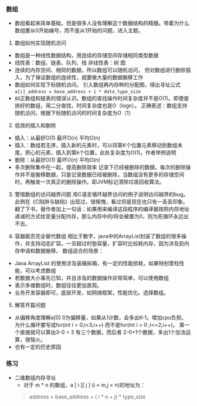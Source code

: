 ### 数组
 * 数组看起来简单基础，但是很多人没有理解这个数据结构的精髓。带着为什么数组要从0开始编号，而不是从1开始的问题，进入主题。
 1. 数组如何实现随机访问  
   + 数组是一种线性数据结构，用连续的存储空间存储相同类型数据
   + 线性表：数组、链表、队列、栈 非线性表：树 图
   + 连续的内存空间、相同的数据，所以数组可以随机访问，
   但对数组进行删除插入，为了保证数组的连续性，就要做大量的数据搬移工作
   + 数组如何实现下标随机访问。
   引入数组再内存种的分配图，得出寻址公式  
   `a[i]_address = base_address + i * data_type_size`  
   + 纠正数组和链表的错误认识。数组的查找操作时间复杂度并不是O(1)。即便是排好的数组，用二分查找，时间复杂度也是O（logn）。
   正确表述：数组支持随机访问，根据下标随机访问的时间复杂度为O（1）
   
 2. 低效的插入和删除
   + 插入：从最好O(1) 最坏O(n) 平均O(n)
   + 插入：数组若无序，插入新的元素时，可以将第K个位置元素移动到数组末尾，把心的元素，插入到第k个位置，此处复杂度为O(1)。作者举例说明
   + 删除：从最好O(1) 最坏O(n) 平均O(n)
   + 多次删除集中在一起，提高删除效率
   记录下已经被删除的数据，每次的删除操作并不是搬移数据，只是记录数据已经被删除，当数组没有更多的存储空间时，再触发一次真正的删除操作。即JVM标记清除垃圾回收算法。
   
 3. 警惕数组的访问越界问题
   用C语言循环越界访问的例子说明访问越界的bug。此例在《C陷阱与缺陷》出现过，很惭愧，看过但是现在也只有一丢丢印象。
   翻了下书，替作者加上一句话：如果用来编译这段程序的编译器按照内存地址递减的方式给变量分配内存，那么内存中的i将会被置为0，则为死循环永远出不去。
   
 4. 容器能否完全替代数组
  相比于数字，java中的ArrayList封装了数组的很多操作，并支持动态扩容。一旦超过村塾容量，扩容时比较耗内存，因为涉及到内存申请和数据搬移。
  数组适合的场景：
   + Java ArrayList 的使用涉及装箱拆箱，有一定的性能损耗，如果特别管柱性能，可以考虑数组
   + 若数据大小事先已知，并且涉及的数据操作非常简单，可以使用数组
   + 表示多维数组时，数组往往更加直观。
   + 业务开发容器即可，底层开发，如网络框架，性能优化。选择数组。
   
 5. 解答开篇问题
   + 从偏移角度理解a[0] 0为偏移量，如果从1计数，会多出K-1。增加cpu负担。为什么循环要写成for(int i = 0;i<3;i++) 而不是for(int i = 0 ;i<=2;i++)。
   第一个直接就可以算出3-0 = 3 有三个数据，而后者 2-0+1个数据，多出1个加法运算，很恼火。
   + 也有一定的历史原因

### 练习
 * 二维数组内存寻址
   + 对于 m * n 的数组，a [ i ][ j ] (i < m,j < n)的地址为：
   > address = base_address + ( i * n + j) * type_size

